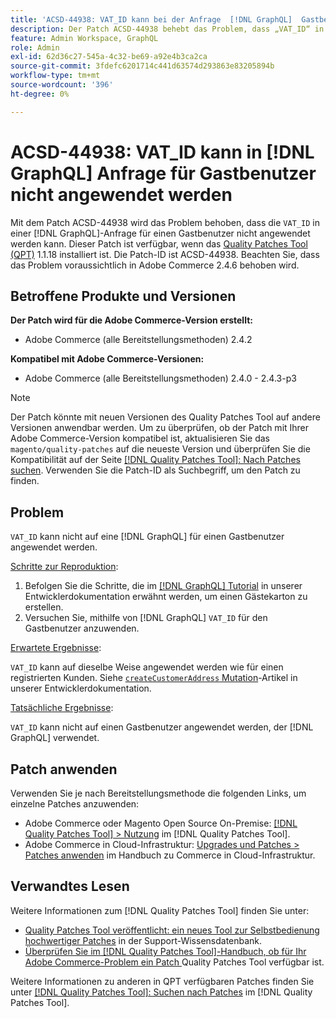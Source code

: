```yaml
---
title: 'ACSD-44938: VAT_ID kann bei der Anfrage  [!DNL GraphQL]  Gastbenutzers nicht angewendet werden'
description: Der Patch ACSD-44938 behebt das Problem, dass „VAT_ID“ in einer Anfrage  [!DNL GraphQL]  Gastbenutzers nicht angewendet werden kann. Dieser Patch ist verfügbar, wenn das [Quality Patches Tool (QPT)](https://experienceleague.adobe.com/de/docs/commerce-knowledge-base/kb/announcements/commerce-announcements/magento-quality-patches-released-new-tool-to-self-serve-quality-patches) 1.1.18 installiert ist. Die Patch-ID ist ACSD-44938. Beachten Sie, dass das Problem voraussichtlich in Adobe Commerce 2.4.6 behoben wird.
feature: Admin Workspace, GraphQL
role: Admin
exl-id: 62d36c27-545a-4c32-be69-a92e4b3ca2ca
source-git-commit: 3fdefc6201714c441d63574d293863e83205894b
workflow-type: tm+mt
source-wordcount: '396'
ht-degree: 0%

---
```


# ACSD-44938: VAT_ID kann in [!DNL GraphQL] Anfrage für Gastbenutzer nicht angewendet werden

Mit dem Patch ACSD-44938 wird das Problem behoben, dass die `VAT_ID` in einer [!DNL GraphQL]-Anfrage für einen Gastbenutzer nicht angewendet werden kann. Dieser Patch ist verfügbar, wenn das [Quality Patches Tool (QPT)](https://experienceleague.adobe.com/de/docs/commerce-knowledge-base/kb/announcements/commerce-announcements/magento-quality-patches-released-new-tool-to-self-serve-quality-patches) 1.1.18 installiert ist. Die Patch-ID ist ACSD-44938. Beachten Sie, dass das Problem voraussichtlich in Adobe Commerce 2.4.6 behoben wird.

## Betroffene Produkte und Versionen

**Der Patch wird für die Adobe Commerce-Version erstellt:**

* Adobe Commerce (alle Bereitstellungsmethoden) 2.4.2

**Kompatibel mit Adobe Commerce-Versionen:**

* Adobe Commerce (alle Bereitstellungsmethoden) 2.4.0 - 2.4.3-p3

>[!NOTE]
>
>Der Patch könnte mit neuen Versionen des Quality Patches Tool auf andere Versionen anwendbar werden. Um zu überprüfen, ob der Patch mit Ihrer Adobe Commerce-Version kompatibel ist, aktualisieren Sie das `magento/quality-patches` auf die neueste Version und überprüfen Sie die Kompatibilität auf der Seite [[!DNL Quality Patches Tool]: Nach Patches suchen](https://experienceleague.adobe.com/de/docs/commerce-knowledge-base/kb/announcements/commerce-announcements/magento-quality-patches-released-new-tool-to-self-serve-quality-patches). Verwenden Sie die Patch-ID als Suchbegriff, um den Patch zu finden.

## Problem

`VAT_ID` kann nicht auf eine [!DNL GraphQL] für einen Gastbenutzer angewendet werden.

<u>Schritte zur Reproduktion</u>:

1. Befolgen Sie die Schritte, die im [[!DNL GraphQL] Tutorial](https://developer.adobe.com/commerce/webapi/graphql/tutorials/checkout/) in unserer Entwicklerdokumentation erwähnt werden, um einen Gästekarton zu erstellen.
1. Versuchen Sie, mithilfe von [!DNL GraphQL] `VAT_ID` für den Gastbenutzer anzuwenden.

<u>Erwartete Ergebnisse</u>:

`VAT_ID` kann auf dieselbe Weise angewendet werden wie für einen registrierten Kunden. Siehe [`createCustomerAddress` Mutation](https://developer.adobe.com/commerce/webapi/graphql/schema/customer/mutations/create-address/)-Artikel in unserer Entwicklerdokumentation.

<u>Tatsächliche Ergebnisse</u>:

`VAT_ID` kann nicht auf einen Gastbenutzer angewendet werden, der [!DNL GraphQL] verwendet.

## Patch anwenden

Verwenden Sie je nach Bereitstellungsmethode die folgenden Links, um einzelne Patches anzuwenden:

* Adobe Commerce oder Magento Open Source On-Premise: [[!DNL Quality Patches Tool] > Nutzung](/help/tools/quality-patches-tool/usage.md) im [!DNL Quality Patches Tool].
* Adobe Commerce in Cloud-Infrastruktur: [Upgrades und Patches > Patches anwenden](https://experienceleague.adobe.com/docs/commerce-cloud-service/user-guide/develop/upgrade/apply-patches.html?lang=de) im Handbuch zu Commerce in Cloud-Infrastruktur.

## Verwandtes Lesen

Weitere Informationen zum [!DNL Quality Patches Tool] finden Sie unter:

* [Quality Patches Tool veröffentlicht: ein neues Tool zur Selbstbedienung hochwertiger Patches](https://experienceleague.adobe.com/de/docs/commerce-knowledge-base/kb/announcements/commerce-announcements/magento-quality-patches-released-new-tool-to-self-serve-quality-patches) in der Support-Wissensdatenbank.
* [Überprüfen Sie im [!DNL Quality Patches Tool]-Handbuch, ob für Ihr Adobe Commerce-Problem ein Patch ](/help/tools/quality-patches-tool/patches-available-in-qpt/check-patch-for-magento-issue-with-magento-quality-patches.md) Quality Patches Tool verfügbar ist.

Weitere Informationen zu anderen in QPT verfügbaren Patches finden Sie unter [[!DNL Quality Patches Tool]: Suchen nach Patches](https://experienceleague.adobe.com/tools/commerce-quality-patches/index.html?lang=de) im [!DNL Quality Patches Tool].
